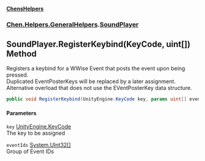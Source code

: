 #### [ChensHelpers](index 'index')
### [Chen.Helpers.GeneralHelpers](Chen_Helpers_GeneralHelpers 'Chen.Helpers.GeneralHelpers').[SoundPlayer](Chen_Helpers_GeneralHelpers_SoundPlayer 'Chen.Helpers.GeneralHelpers.SoundPlayer')
## SoundPlayer.RegisterKeybind(KeyCode, uint[]) Method
Registers a keybind for a WWise Event that posts the event upon being pressed.  
Duplicated EventPosterKeys will be replaced by a later assignment.  
Alternative overload that does not use the EVentPosterKey data structure.  
```csharp
public void RegisterKeybind(UnityEngine.KeyCode key, params uint[] eventIds);
```
#### Parameters
<a name='Chen_Helpers_GeneralHelpers_SoundPlayer_RegisterKeybind(UnityEngine_KeyCode_uint__)_key'></a>
`key` [UnityEngine.KeyCode](https://docs.microsoft.com/en-us/dotnet/api/UnityEngine.KeyCode 'UnityEngine.KeyCode')  
The key to be assigned
  
<a name='Chen_Helpers_GeneralHelpers_SoundPlayer_RegisterKeybind(UnityEngine_KeyCode_uint__)_eventIds'></a>
`eventIds` [System.UInt32](https://docs.microsoft.com/en-us/dotnet/api/System.UInt32 'System.UInt32')[[]](https://docs.microsoft.com/en-us/dotnet/api/System.Array 'System.Array')  
Group of Event IDs
  
